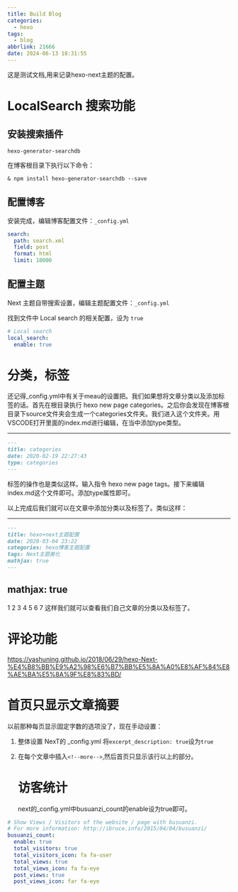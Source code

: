 ```yaml
---
title: Build Blog
categories:
  - hexo
tags:
  - blog
abbrlink: 21666
date: 2024-06-13 18:31:55
---
```


这是测试文档,用来记录hexo-next主题的配置。

<!--more-->

# LocalSearch 搜索功能

## 安装搜索插件

 `hexo-generator-searchdb`

在博客根目录下执行以下命令：

```shell
& npm install hexo-generator-searchdb --save
```

## 配置博客

安装完成，编辑博客配置文件：`_config.yml`

```yml
search:
  path: search.xml
  field: post
  format: html
  limit: 10000
```

## 配置主题

Next 主题自带搜索设置，编辑主题配置文件：`_config.yml`

找到文件中 Local search 的相关配置，设为 `true`

```yml
# Local search
local_search:
  enable: true
```

# 分类，标签

还记得_config.yml中有关于meau的设置把。我们如果想将文章分类以及添加标签的话。首先在根目录执行 hexo new page categories。之后你会发现在博客根目录下source文件夹会生成一个categories文件夹。我们进入这个文件夹。用VSCODE打开里面的index.md进行编辑，在当中添加type类型。

---
```markdown
---
title: categories
date: 2020-02-19 22:27:43
type: categories
---
```

标签的操作也是类似这样。输入指令 hexo new page tags。接下来编辑index.md这个文件即可。添加type属性即可。

以上完成后我们就可以在文章中添加分类以及标签了。类似这样：

---
```markdown
---
title: hexo+next主题配置
date: 2020-03-04 23:22
categories: hexo博客主题配置
tags: Next主题美化
mathjax: true
---
```



mathjax: true
---
1
2
3
4
5
6
7
这样我们就可以查看我们自己文章的分类以及标签了。

# 评论功能


https://yashuning.github.io/2018/06/29/hexo-Next-%E4%B8%BB%E9%A2%98%E6%B7%BB%E5%8A%A0%E8%AF%84%E8%AE%BA%E5%8A%9F%E8%83%BD/

# 首页只显示文章摘要

以前那种每页显示固定字数的选项没了，现在手动设置：

1. 整体设置 NexT的 _config.yml
   将`excerpt_description: true`设为`true`

2. 在每个文章中插入`<!--more-->`,然后首页只显示该行以上的部分。

   # 访客统计

   next的_config.yml中busuanzi_count的enable设为true即可。

```yml
# Show Views / Visitors of the website / page with busuanzi.
# For more information: http://ibruce.info/2015/04/04/busuanzi/
busuanzi_count:
  enable: true
  total_visitors: true
  total_visitors_icon: fa fa-user
  total_views: true
  total_views_icon: fa fa-eye
  post_views: true
  post_views_icon: far fa-eye
```

